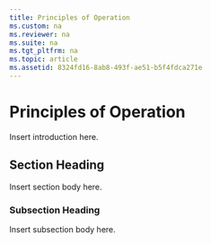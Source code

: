 ```yaml
---
title: Principles of Operation
ms.custom: na
ms.reviewer: na
ms.suite: na
ms.tgt_pltfrm: na
ms.topic: article
ms.assetid: 8324fd16-8ab8-493f-ae51-b5f4fdca271e
---
```

# Principles of Operation
Insert introduction here.

## Section Heading
Insert section body here.

### Subsection Heading
Insert subsection body here.

